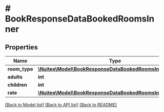 # # BookResponseDataBookedRoomsInner

## Properties

Name | Type | Description | Notes
------------ | ------------- | ------------- | -------------
**room_type** | [**\Nuitee\Model\BookResponseDataBookedRoomsInnerRoomType**](BookResponseDataBookedRoomsInnerRoomType.md) |  | [optional]
**adults** | **int** |  | [optional]
**children** | **int** |  | [optional]
**rate** | [**\Nuitee\Model\BookResponseDataBookedRoomsInnerRate**](BookResponseDataBookedRoomsInnerRate.md) |  | [optional]

[[Back to Model list]](../../README.md#models) [[Back to API list]](../../README.md#endpoints) [[Back to README]](../../README.md)

